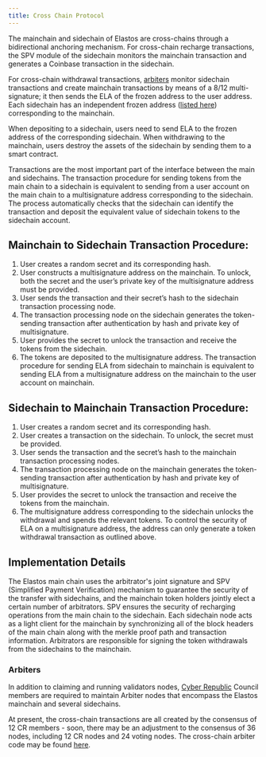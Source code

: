 ```yaml
---
title: Cross Chain Protocol
---
```


The mainchain and sidechain of Elastos are cross-chains through a bidirectional anchoring mechanism. For cross-chain recharge transactions, the SPV module of the sidechain monitors the mainchain transaction and generates a Coinbase transaction in the sidechain.

For cross-chain withdrawal transactions, [arbiters](/learn/sidechains/cross-chain/#Arbiters) monitor sidechain transactions and create mainchain transactions by means of a 8/12 multi-signature; it then sends the ELA of the frozen address to the user address. Each sidechain has an independent frozen address ([listed here](/api/contracts)) corresponding to the mainchain.

When depositing to a sidechain, users need to send ELA to the frozen address of the corresponding sidechain. When withdrawing to the mainchain, users destroy the assets of the sidechain by sending them to a smart contract.

Transactions are the most important part of the interface between the main and sidechains. The transaction procedure for sending tokens from the main chain to a sidechain is equivalent to sending from a user account on the main chain to a multisignature address corresponding to the sidechain. The process automatically checks that the sidechain can identify the transaction and deposit the equivalent value of sidechain tokens to the sidechain account.

## Mainchain to Sidechain Transaction Procedure:

1. User creates a random secret and its corresponding hash.
2. User constructs a multisignature address on the mainchain. To unlock, both the secret and the user’s private key of the multisignature address must be provided.
3. User sends the transaction and their secret’s hash to the sidechain transaction processing node.
4. The transaction processing node on the sidechain generates the token-sending transaction after authentication by hash and private key of multisignature.
5. User provides the secret to unlock the transaction and receive the tokens from the sidechain.
6. The tokens are deposited to the multisignature address. The transaction procedure for sending ELA from sidechain to mainchain is equivalent to sending ELA from a multisignature address on the mainchain to the user account on mainchain.

## Sidechain to Mainchain Transaction Procedure:

1. User creates a random secret and its corresponding hash.
2. User creates a transaction on the sidechain. To unlock, the secret must be provided.
3. User sends the transaction and the secret’s hash to the mainchain transaction processing nodes.
4. The transaction processing node on the mainchain generates the token-sending transaction after authentication by hash and private key of multisignature.
5. User provides the secret to unlock the transaction and receive the tokens from the mainchain.
6. The multisignature address corresponding to the sidechain unlocks the withdrawal and spends the relevant tokens. To control the security of ELA on a multisignature address, the address can only generate a token withdrawal transaction as outlined above.

## Implementation Details

The Elastos main chain uses the arbitrator's joint signature and SPV (Simplified Payment Verification) mechanism to guarantee the security of the transfer
with sidechains, and the mainchain token holders jointly elect a certain number of arbitrators. SPV ensures the security of recharging operations from the main chain to the sidechain. Each sidechain node acts as a light client for the mainchain by synchronizing all of the block headers of the main chain along with the merkle proof path and transaction information. Arbitrators are responsible for signing the token withdrawals from the sidechains to the mainchain.

### Arbiters

In addition to claiming and running validators nodes, [Cyber Republic](/start/governance) Council members are required to maintain Arbiter nodes that encompass the Elastos mainchain and several sidechains.

At present, the cross-chain transactions are all created by the consensus of 12 CR members - soon, there may be an adjustment to the consensus of 36 nodes, including 12 CR nodes and 24 voting nodes. The cross-chain arbiter code may be found [here](https://github.com/elastos/Elastos.ELA.Arbiter).
